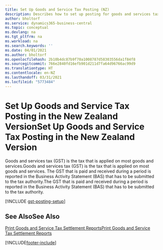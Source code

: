 ```yaml
---
title: Set Up Goods and Service Tax Posting (NZ)
description: Describes how to set up posting for goods and services tax (GST) in New Zealand.
author: bholtorf
ms.service: dynamics365-business-central
ms.topic: conceptual
ms.devlang: na
ms.tgt_pltfrm: na
ms.workload: na
ms.search.keywords: ''
ms.date: 04/01/2021
ms.author: bholtorf
ms.openlocfilehash: 2b10b4dc87b9f70a1008787d58303556da1f84f8
ms.sourcegitcommit: 766e2840fd16efb901d211d7fa64d96766ac99d9
ms.translationtype: HT
ms.contentlocale: en-NZ
ms.lasthandoff: 03/31/2021
ms.locfileid: "5773484"
---
```

# <a name="set-up-goods-and-service-tax-posting-in-the-new-zealand-version"></a><span data-ttu-id="33d04-103">Set Up Goods and Service Tax Posting in the New Zealand Version</span><span class="sxs-lookup"><span data-stu-id="33d04-103">Set Up Goods and Service Tax Posting in the New Zealand Version</span></span>

<span data-ttu-id="33d04-104">Goods and services tax (GST) is the tax that is applied on most goods and services.</span><span class="sxs-lookup"><span data-stu-id="33d04-104">Goods and services tax (GST) is the tax that is applied on most goods and services.</span></span> <span data-ttu-id="33d04-105">The GST that is paid and received during a period is reported in the Business Activity Statement (BAS) that has to be submitted to the tax authority.</span><span class="sxs-lookup"><span data-stu-id="33d04-105">The GST that is paid and received during a period is reported in the Business Activity Statement (BAS) that has to be submitted to the tax authority.</span></span>  

[!INCLUDE [gst-posting-setup](../includes/AUNZ/gst-posting-setup.md)]

## <a name="see-also"></a><span data-ttu-id="33d04-106">See Also</span><span class="sxs-lookup"><span data-stu-id="33d04-106">See Also</span></span>

[<span data-ttu-id="33d04-107">Print Goods and Service Tax Settlement Reports</span><span class="sxs-lookup"><span data-stu-id="33d04-107">Print Goods and Service Tax Settlement Reports</span></span>](how-to-print-goods-and-service-tax-settlement-reports.md)


[!INCLUDE[footer-include](../../includes/footer-banner.md)]